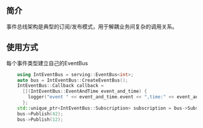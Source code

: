 ##  简介

事件总线架构是典型的订阅/发布模式，用于解耦业务间复杂的调用关系。

## 使用方式

每个事件类型建立自己的EventBus

```c++
    using IntEventBus = serving::EventBus<int>;
	auto bus = IntEventBus::CreateEventBus();
    IntEventBus::Callback callback =
      [](IntEventBus::EventAndTime event_and_time) {
        logger("event " << event_and_time.event << ",time:" << event_and_time.event_time_micros);
      };
    std::unique_ptr<IntEventBus::Subscription> subscription = bus->Subscribe(callback);
    bus->Publish(42);
    bus->Publish(12);


